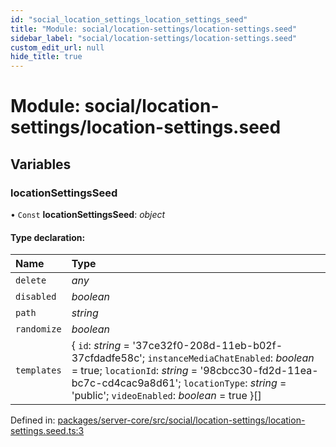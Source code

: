 ```yaml
---
id: "social_location_settings_location_settings_seed"
title: "Module: social/location-settings/location-settings.seed"
sidebar_label: "social/location-settings/location-settings.seed"
custom_edit_url: null
hide_title: true
---
```


# Module: social/location-settings/location-settings.seed

## Variables

### locationSettingsSeed

• `Const` **locationSettingsSeed**: *object*

#### Type declaration:

Name | Type |
:------ | :------ |
`delete` | *any* |
`disabled` | *boolean* |
`path` | *string* |
`randomize` | *boolean* |
`templates` | { `id`: *string* = '37ce32f0-208d-11eb-b02f-37cfdadfe58c'; `instanceMediaChatEnabled`: *boolean* = true; `locationId`: *string* = '98cbcc30-fd2d-11ea-bc7c-cd4cac9a8d61'; `locationType`: *string* = 'public'; `videoEnabled`: *boolean* = true }[] |

Defined in: [packages/server-core/src/social/location-settings/location-settings.seed.ts:3](https://github.com/xr3ngine/xr3ngine/blob/673ad6a5f/packages/server-core/src/social/location-settings/location-settings.seed.ts#L3)
